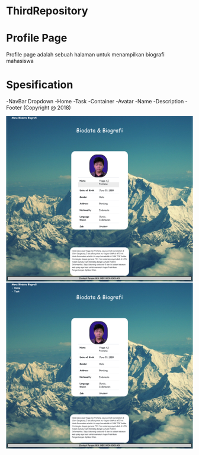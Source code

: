 # ThirdRepository
# Profile Page
Profile page adalah sebuah halaman untuk menampilkan biografi mahasiswa

# Spesification
-NavBar Dropdown
	-Home
	-Task
-Container
	-Avatar
	-Name
	-Description
-Footer
	(Copyright @ 2018)

![Foto](localhost1.png)
![Foto](localhost2.png)